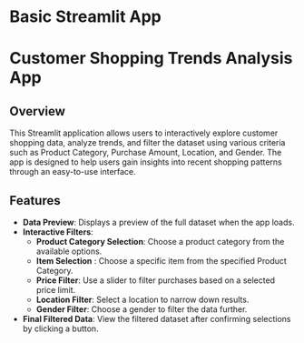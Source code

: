# Basic Streamlit App

# Customer Shopping Trends Analysis App

## **Overview**
This Streamlit application allows users to interactively explore customer shopping data, analyze trends, and filter the dataset using various criteria such as Product Category, Purchase Amount, Location, and Gender. The app is designed to help users gain insights into recent shopping patterns through an easy-to-use interface.



## **Features**
- **Data Preview**: Displays a preview of the full dataset when the app loads.
- **Interactive Filters**:
  - **Product Category Selection**: Choose a product category from the available options.
  - **Item Selection** : Choose a specific item from the specified Product Category.
  - **Price Filter**: Use a slider to filter purchases based on a selected price limit.
  - **Location Filter**: Select a location to narrow down results.
  - **Gender Filter**: Choose a gender to filter the data further.
- **Final Filtered Data**: View the filtered dataset after confirming selections by clicking a button.
